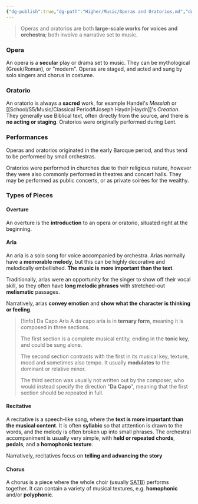 ```yaml
---
{"dg-publish":true,"dg-path":"Higher/Music/Operas and Oratorios.md","dg-permalink":"music/operas-and-oratorios","permalink":"/music/operas-and-oratorios/"}
---
```



> Operas and oratorios are both **large-scale works for voices and orchestra**; both involve a narrative set to music.

### Opera
An opera is a **secular** play or drama set to music. They can be mythological (Greek/Roman), or "modern". Operas are staged, and acted and sung by solo singers and chorus in costume.

### Oratorio
An oratorio is always a **sacred** work, for example Handel's *Messiah* or [[School/S5/Music/Classical Period#Joseph Haydn\|Haydn]]'s *Creation*. They generally use Biblical text, often directly from the source, and there is **no acting or staging**. Oratorios were originally performed during Lent.

### Performances
Operas and oratorios originated in the early Baroque period, and thus tend to be performed by small orchestras.

Oratorios were performed in churches due to their religious nature, however they were also commonly performed in theatres and concert halls. They may be performed as public concerts, or as private soirées for the wealthy.

### Types of Pieces
#### Overture
An overture is the **introduction** to an opera or oratorio, situated right at the beginning.

#### Aria
An aria is a solo song for voice accompanied by orchestra. Arias normally have a **memorable melody**, but this can be highly decorative and melodically embellished. **The music is more important than the text**.

Traditionally, arias were an opportunity for the singer to show off their vocal skill, so they often have **long melodic phrases** with stretched-out **melismatic** passages.

Narratively, arias **convey emotion** and **show what the character is thinking or feeling**.

> [!info] Da Capo Aria
> A da capo aria is in **ternary form**, meaning it is composed in three sections.
> 
> The first section is a complete musical entity, ending in the **tonic key**, and could be sung alone.
> 
> The second section contrasts with the first in its musical key, texture, mood and sometimes also tempo. It usually **modulates** to the dominant or relative minor.
> 
> The third section was usually not written out by the composer, who would instead specify the direction "**Da Capo**", meaning that the first section should be repeated in full.

#### Recitative
A recitative is a speech-like song, where the **text is more important than the musical content**. It is often **syllabic** so that atttention is drawn to the words, and the melody is often broken up into small phrases. The orchestral accompaniment is usually very simple, with **held or repeated chords**, **pedals**, and a **homophonic texture**.

Narratively, recitatives focus on **telling and advancing the story**

#### Chorus
A chorus is a piece where the whole choir (usually <abbr title="Soprano, Alto, Tenor, Bass">SATB</abbr>) performs together. It can contain a variety of musical textures, e.g. **homophonic** and/or **polyphonic**.
